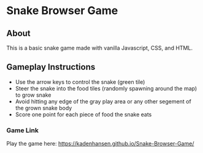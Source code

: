 # Snake Browser Game
## About
This is a basic snake game made with vanilla Javascript, CSS, and HTML. 
## Gameplay Instructions
- Use the arrow keys to control the snake (green tile)
- Steer the snake into the food tiles (randomly spawning around the map) to grow snake
- Avoid hitting any edge of the gray play area or any other segement of the grown snake body
- Score one point for each piece of food the snake eats
### Game Link
Play the game here:
https://kadenhansen.github.io/Snake-Browser-Game/
